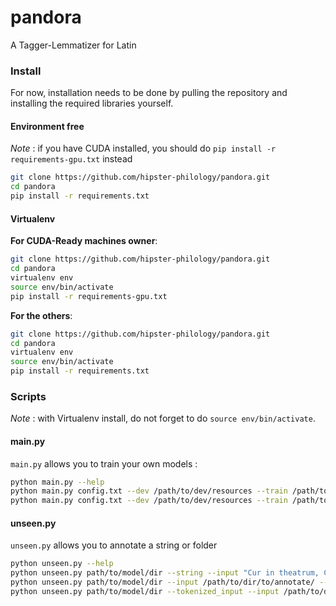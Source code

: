 pandora
==========

A Tagger-Lemmatizer for Latin


### Install

For now, installation needs to be done by pulling the repository and installing the required libraries yourself.

#### Environment free

*Note* : if you have CUDA installed, you should do `pip install -r requirements-gpu.txt` instead

```bash
git clone https://github.com/hipster-philology/pandora.git
cd pandora
pip install -r requirements.txt
```

#### Virtualenv

**For CUDA-Ready machines owner**:

```bash
git clone https://github.com/hipster-philology/pandora.git
cd pandora
virtualenv env
source env/bin/activate
pip install -r requirements-gpu.txt
```

**For the others**:

```bash
git clone https://github.com/hipster-philology/pandora.git
cd pandora
virtualenv env
source env/bin/activate
pip install -r requirements.txt
```

### Scripts

*Note* : with Virtualenv install, do not forget to do `source env/bin/activate`.

#### main.py

`main.py` allows you to train your own models :

```bash
python main.py --help
python main.py config.txt --dev /path/to/dev/resources --train /path/to/train/resources
python main.py config.txt --dev /path/to/dev/resources --train /path/to/train/resources --nb_epochs 1
```

#### unseen.py

`unseen.py` allows you to annotate a string or folder

```bash
python unseen.py --help
python unseen.py path/to/model/dir --string --input "Cur in theatrum, Cato severe, venisti?"
python unseen.py path/to/model/dir --input /path/to/dir/to/annotate/ --output /path/to/output/dir/
python unseen.py path/to/model/dir --tokenized_input --input /path/to/dir/to/annotate/ --output /path/to/output/dir/ 
```
